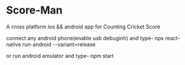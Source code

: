 # Score-Man
A cross platform ios && android app for Counting Cricket Score

connect any android phone(enable usb debuginh)
and type- npx react-native run-android --variant=release

or run android emulator 
and type- npm start
